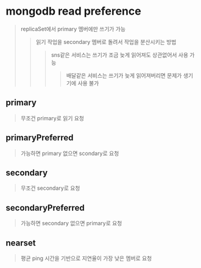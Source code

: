 # mongodb read preference

> replicaSet에서 primary 멤버에만 쓰기가 가능
>
> > 읽기 작업을 secondary 멤버로 돌려서 작업을 분산시키는 방법
> >
> > > sns같은 서비스는 쓰기가 조금 늦게 읽어져도 상관없어서 사용 가능
> > >
> > > > 배달같은 서비스는 쓰기가 늦게 읽어져버리면 문제가 생기기에 사용 불가

## primary

> 무조건 primary로 읽기 요청

## primaryPreferred

> 가능하면 primary 없으면 scondary로 요청

## secondary

> 무조건 secondary로 요청

## secondaryPreferred

> 가능하면 secondary 없으면 primary로 요청

## nearset

> 평균 ping 시간을 기반으로 지연율이 가장 낮은 멤버로 요청
